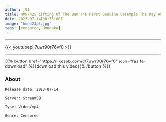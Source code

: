 ```yaml
---
author: j91
title: HMN-425 Lifting Of The Ban The First Genuine Creampie The Day An Active Idol Became A Lewd With Raw Pleasure Minami Maeda
date: 2023-07-14T00:35:00Z
image: "hmn423pl.jpg"
tags: [censored, Honnaka]
---
```

___

{{< youtubepl 7uwr90r76vf0 >}}
___

{{% button href="https://likessb.com/d/7uwr90r76vf0" icon="fas fa-download" %}}download this video{{% /button %}}
### About

`Release date: 2023-07-14`

`Server: StreamSB`

`Type: Video/mp4`

`Genre:	Censored`
